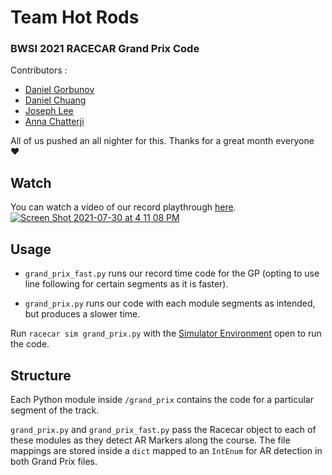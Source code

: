 # Team Hot Rods
### BWSI 2021 RACECAR Grand Prix Code

Contributors : 
 - [Daniel Gorbunov](https://github.com/dgorbunov)
 - [Daniel Chuang](https://github.com/daniel-chuang)
 - [Joseph Lee](https://github.com/jjosephlee)
 - [Anna Chatterji](https://github.com/anna-chatterji)

All of us pushed an all nighter for this. Thanks for a great month everyone ♥️ 

## Watch

You can watch a video of our record playthrough [here](https://www.youtube.com/watch?v=VQFt_Yp8H8M&ab_channel=DanielChuang).[![Screen Shot 2021-07-30 at 4 11 08 PM](https://user-images.githubusercontent.com/45211793/127763087-05ec0ae3-220b-4dfa-a20d-3f61bd817b6f.png)](https://www.youtube.com/watch?v=VQFt_Yp8H8M&ab_channel=DanielChuang)

## Usage

- `grand_prix_fast.py` runs our record time code for the GP (opting to use line following for certain segments as it is faster).

- `grand_prix.py` runs our code with each module segments as intended, but produces a slower time.

Run `racecar sim grand_prix.py` with the [Simulator Environment](https://github.com/MITLLRacecar/Simulation) open to run the code. 

## Structure

Each Python module inside `/grand_prix` contains the code for a particular segment of the track. 

`grand_prix.py` and `grand_prix_fast.py` pass the Racecar object to each of these modules as they detect AR Markers along the course. The file mappings are stored inside a `dict` mapped to an `IntEnum` for AR detection in both Grand Prix files.
